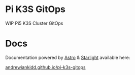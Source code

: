# Pi K3S GitOps

WIP Pi5 K3S Cluster GitOps

# Docs

Documentation powered by [Astro](https://docs.astro.build/) & [Starlight](https://starlight.astro.build/) available here:

[andrewiankidd.github.io/pi-k3s-gitops](https://andrewiankidd.github.io/pi-k3s-gitops)